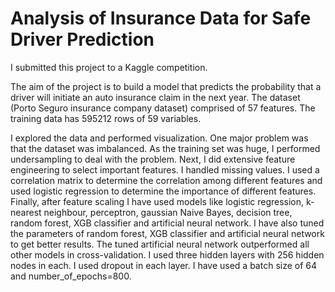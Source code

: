 # Analysis of Insurance Data for Safe Driver Prediction

I submitted this project to a Kaggle competition.

The aim of the project is to build a model that predicts the probability that a driver will initiate an auto insurance claim in the next year. The dataset (Porto Seguro insurance company dataset) comprised of 57 features. The training data has 595212 rows of 59 variables.

I explored the data and performed visualization. One major problem was that the dataset was imbalanced. As the training set was huge, I performed undersampling to deal with the problem. Next, I did extensive feature engineering to select important features. I handled missing values. I used a correlation matrix to determine the correlation among different features and used logistic regression to determine the importance of different features. Finally, after feature scaling I have used models like logistic regression, k-nearest neighbour, perceptron, gaussian Naive Bayes, decision tree, random forest, XGB classifier and artificial neural network. I have also tuned the parameters of random forest, XGB classifier and artificial neural network to get better results. The tuned artificial neural network outperformed all other models in cross-validation. I used three hidden layers with 256 hidden nodes in each. I used dropout in each layer. I have used a batch size of 64 and number_of_epochs=800. 
